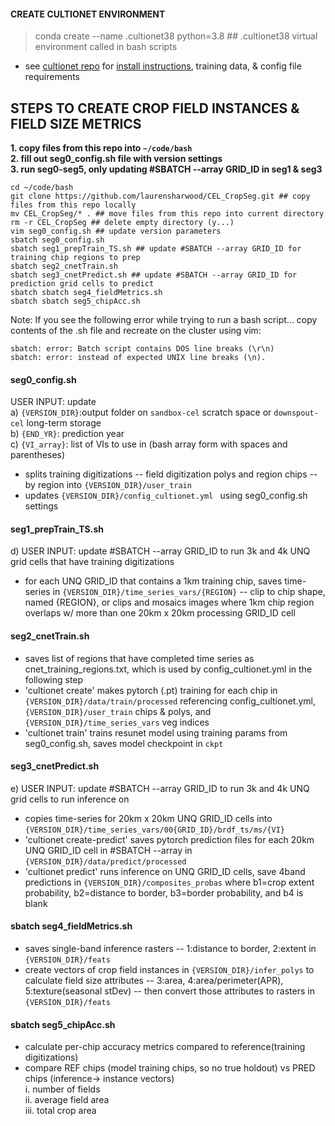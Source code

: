 #### CREATE CULTIONET ENVIRONMENT  
> conda create --name .cultionet38 python=3.8  ## .cultionet38 virtual environment called in bash scripts    
* see [cultionet repo](https://github.com/jgrss/cultionet) for [install instructions](https://github.com/jgrss/cultionet?tab=readme-ov-file#installation), training data, & config file requirements     

## STEPS TO CREATE CROP FIELD INSTANCES & FIELD SIZE METRICS  
<b>1. copy files from this repo into ```~/code/bash```   
2. fill out seg0_config.sh file with version settings   
3. run seg0-seg5, only updating #SBATCH --array GRID_ID in seg1 & seg3   
</b> 

```
cd ~/code/bash   
git clone https://github.com/laurensharwood/CEL_CropSeg.git ## copy files from this repo locally      
mv CEL_CropSeg/* . ## move files from this repo into current directory      
rm -r CEL_CropSeg ## delete empty directory (y...)       
vim seg0_config.sh ## update version parameters      
sbatch seg0_config.sh  
sbatch seg1_prepTrain_TS.sh ## update #SBATCH --array GRID_ID for training chip regions to prep     
sbatch seg2_cnetTrain.sh   
sbatch seg3_cnetPredict.sh ## update #SBATCH --array GRID_ID for prediction grid cells to predict    
sbatch sbatch seg4_fieldMetrics.sh  
sbatch sbatch seg5_chipAcc.sh   
```  

Note: If you see the following error while trying to run a bash script... copy contents of the .sh file and recreate on the cluster using vim:   
```
sbatch: error: Batch script contains DOS line breaks (\r\n)   
sbatch: error: instead of expected UNIX line breaks (\n).   
```  

#### <b>seg0_config.sh</b>     
USER INPUT: update   
a) ```{VERSION_DIR}```:output folder on ```sandbox-cel``` scratch space or ```downspout-cel``` long-term storage          
b) ```{END_YR}```: prediction year  
c) ```{VI_array}```: list of VIs to use in (bash array form with spaces and parentheses)  
* splits training digitizations -- field digitization polys and region chips --  by region into ```{VERSION_DIR}/user_train```   
* updates  ```{VERSION_DIR}/config_cultionet.yml ``` using seg0_config.sh settings         

#### <b>seg1_prepTrain_TS.sh</b>    
d) USER INPUT: update #SBATCH --array GRID_ID to run 3k and 4k UNQ grid cells that have training digitizations                
* for each UNQ GRID_ID that contains a 1km training chip, saves time-series in ```{VERSION_DIR}/time_series_vars/{REGION}``` -- clip to chip shape, named {REGION}, or clips and mosaics images where 1km chip region overlaps w/ more than one 20km x 20km processing GRID_ID cell        

#### <b>seg2_cnetTrain.sh</b>    
* saves list of regions that have completed time series as cnet_training_regions.txt, which is used by config_cultionet.yml in the following step   
* 'cultionet create' makes pytorch (.pt) training for each chip in ```{VERSION_DIR}/data/train/processed``` referencing config_cultionet.yml, ```{VERSION_DIR}/user_train``` chips & polys, and ```{VERSION_DIR}/time_series_vars``` veg indices  
* 'cultionet train' trains resunet model using training params from seg0_config.sh, saves model checkpoint in  ```ckpt```   

#### <b>seg3_cnetPredict.sh</b>     
e) USER INPUT: update #SBATCH --array GRID_ID to run 3k and 4k UNQ grid cells to run inference on               
* copies time-series for 20km x 20km UNQ GRID_ID cells into ```{VERSION_DIR}/time_series_vars/00{GRID_ID}/brdf_ts/ms/{VI}```       
* 'cultionet create-predict' saves pytorch prediction files for each 20km UNQ GRID_ID cell in #SBATCH --array in ```{VERSION_DIR}/data/predict/processed```   
* 'cultionet predict' runs inference on UNQ GRID_ID cells, save 4band predictions in ```{VERSION_DIR}/composites_probas``` where b1=crop extent probability, b2=distance to border, b3=border probability, and b4 is blank     

#### <b>sbatch seg4_fieldMetrics.sh</b>    
* saves single-band inference rasters -- 1:distance to border, 2:extent in ```{VERSION_DIR}/feats```  
* create vectors of crop field instances in  ```{VERSION_DIR}/infer_polys``` to calculate field size attributes -- 3:area, 4:area/perimeter(APR), 5:texture(seasonal stDev) -- then convert those attributes to rasters in ```{VERSION_DIR}/feats``` 
  

#### <b>sbatch seg5_chipAcc.sh</b>    
* calculate per-chip accuracy metrics compared to reference(training digitizations)       
* compare REF chips (model training chips, so no true holdout) vs PRED chips (inference-> instance vectors)   
    i. number of fields   
    ii. average field area   
    iii. total crop area   
